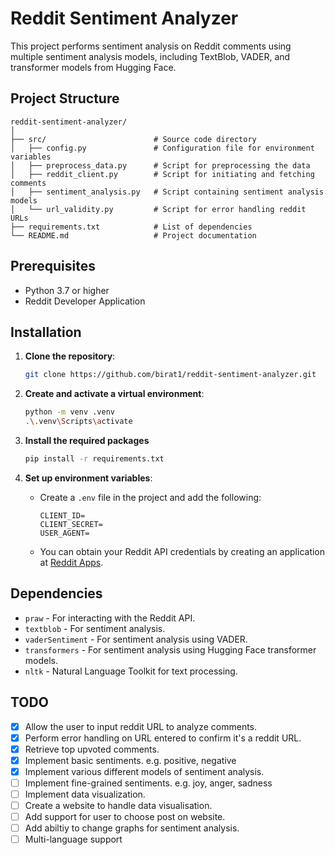 # Reddit Sentiment Analyzer

This project performs sentiment analysis on Reddit comments using multiple sentiment analysis models, including TextBlob, VADER, and transformer models from Hugging Face.

## Project Structure

```plaintext
reddit-sentiment-analyzer/
│
├── src/                        # Source code directory
│   ├── config.py               # Configuration file for environment variables
│   ├── preprocess_data.py      # Script for preprocessing the data
│   ├── reddit_client.py        # Script for initiating and fetching comments
│   ├── sentiment_analysis.py   # Script containing sentiment analysis models
│   └── url_validity.py         # Script for error handling reddit URLs
├── requirements.txt            # List of dependencies
└── README.md                   # Project documentation
```

## Prerequisites

- Python 3.7 or higher
- Reddit Developer Application

## Installation

1. **Clone the repository**:

    ```sh
    git clone https://github.com/birat1/reddit-sentiment-analyzer.git
    ```

2. **Create and activate a virtual environment**:

    ```sh
    python -m venv .venv
    .\.venv\Scripts\activate
    ```

3. **Install the required packages**

    ```sh
    pip install -r requirements.txt
    ```

4. **Set up environment variables**:

    - Create a `.env` file in the project and add the following:

        ```env
        CLIENT_ID=
        CLIENT_SECRET=
        USER_AGENT=
        ```

    - You can obtain your Reddit API credentials by creating an application at [Reddit Apps](https://www.reddit.com/prefs/apps/).

## Dependencies
- `praw` - For interacting with the Reddit API.
- `textblob` - For sentiment analysis.
- `vaderSentiment` - For sentiment analysis using VADER.
- `transformers` - For sentiment analysis using Hugging Face transformer models.
- `nltk` - Natural Language Toolkit for text processing.

## TODO

- [x] Allow the user to input reddit URL to analyze comments.
- [x] Perform error handling on URL entered to confirm it's a reddit URL.
- [x] Retrieve top upvoted comments.
- [x] Implement basic sentiments. e.g. positive, negative
- [x] Implement various different models of sentiment analysis.
- [ ] Implement fine-grained sentiments. e.g. joy, anger, sadness
- [ ] Implement data visualization.
- [ ] Create a website to handle data visualisation.
- [ ] Add support for user to choose post on website.
- [ ] Add abiltiy to change graphs for sentiment analysis.
- [ ] Multi-language support
